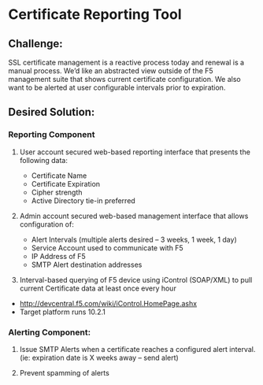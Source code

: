 # Certificate Reporting Tool


## Challenge:

SSL certificate management is a reactive process today and renewal is a manual process.  We’d like an abstracted view outside of the F5 management suite that shows current certificate configuration.  We also want to be alerted at user configurable intervals prior to expiration. 

## Desired Solution:

### Reporting Component

1.  User account secured web-based reporting interface that presents the following data:
	* Certificate Name
	* Certificate Expiration
	* Cipher strength
	* Active Directory tie-in preferred

2.  Admin account secured web-based management interface that allows configuration of:
	* Alert Intervals (multiple alerts desired – 3 weeks, 1 week, 1 day)
	* Service Account used to communicate with F5
	* IP Address of F5 
	* SMTP Alert destination addresses

3.  Interval-based querying of F5 device using iControl (SOAP/XML) to pull current Certificate data at least once every hour
  -	http://devcentral.f5.com/wiki/iControl.HomePage.ashx
  -	Target platform runs 10.2.1

### Alerting Component:

1.  Issue SMTP Alerts when a certificate reaches a configured alert interval.  (ie:  expiration date is X weeks away – send alert)

2.  Prevent spamming of alerts
